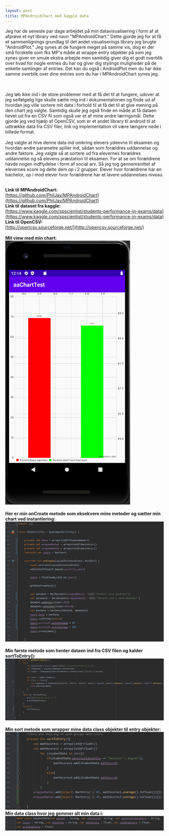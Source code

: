 ```yaml
---
layout: post
title: MPAndroidChart med kaggle data
---
```

Jeg har de seneste par dage arbejdet på min datavisualisering i form af at afprøve et nyt library ved navn "MPAndroidChart." Dette
gjorde jeg for at få et sammenlignings grundlag til det andet visualiserings library jeg brugte "AndroidPlot." Jeg synes at de fungere meget
på samme vis, dog er der små forskelle som fks MP's måde at wrappe entry objekter på som jeg synes giver en smule ekstra arbejde men samtidig
giver dig et godt overblik over hvad for nogle entries du har og giver dig stylings muligheder på de enkelte samlinger af entries. Det
kan du også i AndroidPlot men du har ikke samme overblik over dine entries som du har i MPAndroidChart synes jeg.
<!--more-->
<br>
<br>
Jeg løb ikke ind i de store problemer med at få det til at fungere, udover at jeg selfølgelig lige skulle sætte mig ind i dokumentationen
og finde ud af hvordan jeg ville sortere mit data i forhold til at få det til at give mening på den chart jeg valgte. Samtidig skulle jeg også
finde en måde at få dataen hevet ud fra en CSV fil som også var et af mine andre læringsmål. Dette gjorde jeg ved hjælp af OpenCSV, som er
et andet library til android til at udtrække data fra CSV filer, link og implementation vil være længere nede i billede format.
<br>
<br>
Jeg valgte at hive denne data ind omkring elevers ydeevne til eksamen og hvordan andre parametre spiller ind, sådan som forældres uddannelse
og andre faktore. Jeg valgte så at sortere ud fra elevernes forældres uddannelse og så elevens præstation til eksamen. For at se om
forældrene havde nogen indflydelse i form af social arv. Så jeg tog gennemsnittet af elevernes score og delte dem op i 2 grupper. Elever
hvor forældrene har en bachelor, op i mod elever hvor forældrene har et lavere uddannelses niveau.
<br>
<br>

**Link til MPAndroidChart:** <br>
[https://github.com/PhilJay/MPAndroidChart](https://github.com/PhilJay/MPAndroidChart) <br>
**Link til dataset fra kaggle:** <br>
[https://www.kaggle.com/spscientist/students-performance-in-exams/data](https://www.kaggle.com/spscientist/students-performance-in-exams/data) <br>
**Link til OpenCSV:** <br>
[http://opencsv.sourceforge.net/](http://opencsv.sourceforge.net/)
<br>
<br>
**Mit view med min chart:** <br>
![](/images/chartTestView.PNG)
<br>
<br>
**Her er min onCreate metode som eksekvere mine metoder og sætter min chart ved instantiering:** <br>
![](/images/chartTestOnCreate.PNG)
<br>
<br>
**Min første metode som henter dataen ind fra CSV filen og kalder sortToEntry():** <br>
![](/images/chartTestGetData.PNG)
<br>
<br>
**Min sort metode som wrapper mine data class objekter til entry objekter:** <br>
![](/images/chartTestSort.PNG) <br>
**Min data class hvor jeg gemmer alt min data i:** <br>
![](/images/chartTestDataClass.PNG)
